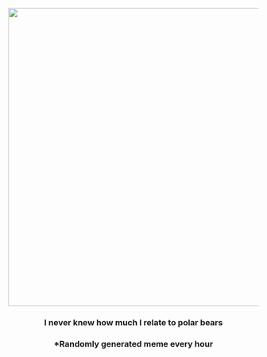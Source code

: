 <p align="center">
        <img src="https://i.redd.it/u62wmcyh9sx91.jpg" width="600" height="600">
        </p>
        <h3 align="center">I never knew how much I relate to polar bears</h3>
        <h3 align="center">*Randomly generated meme every hour</h3>
    